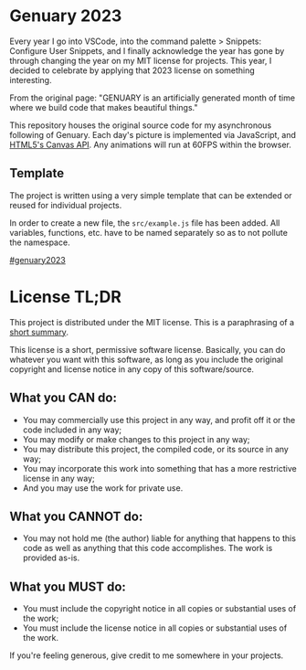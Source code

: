 # Genuary 2023

Every year I go into VSCode, into the command palette > Snippets: Configure User
Snippets, and I finally acknowledge the year has gone by through changing the
year on my MIT license for projects. This year, I decided to celebrate by
applying that 2023 license on something interesting.

From the original page: "GENUARY is an artificially generated month of time
where we build code that makes beautiful things."

This repository houses the original source code for my asynchronous following of
Genuary. Each day's picture is implemented via JavaScript, and
[HTML5's Canvas API](https://www.w3schools.com/graphics/canvas_drawing.asp). Any
animations will run at 60FPS within the browser.

## Template

The project is written using a very simple template that can be extended or
reused for individual projects.

In order to create a new file, the `src/example.js` file has been added. All
variables, functions, etc. have to be named separately so as to not pollute the
namespace.

[#genuary2023](https://genuary.art/)

# License TL;DR

This project is distributed under the MIT license. This is a paraphrasing of a
[short summary](https://tldrlegal.com/license/mit-license).

This license is a short, permissive software license. Basically, you can do
whatever you want with this software, as long as you include the original
copyright and license notice in any copy of this software/source.

## What you CAN do:

-   You may commercially use this project in any way, and profit off it or the
    code included in any way;
-   You may modify or make changes to this project in any way;
-   You may distribute this project, the compiled code, or its source in any
    way;
-   You may incorporate this work into something that has a more restrictive
    license in any way;
-   And you may use the work for private use.

## What you CANNOT do:

-   You may not hold me (the author) liable for anything that happens to this
    code as well as anything that this code accomplishes. The work is provided
    as-is.

## What you MUST do:

-   You must include the copyright notice in all copies or substantial uses of
    the work;
-   You must include the license notice in all copies or substantial uses of the
    work.

If you're feeling generous, give credit to me somewhere in your projects.
